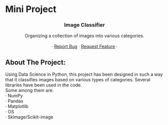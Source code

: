 # Mini Project

<!-- Project Name -->
 <h3 align="center">Image Classifier</h3>

  <p align="center">
  Organizing a collection of images into various categories.
    <br />
    <br />
    ·
    <a href="https://github.com/medhavisinha/Image-Classifier/issues">Report Bug</a>
    ·
    <a href="https://github.com/medhavisinha/Image-Classifier/issues">Request Feature</a>
    ·
  </p>
</p>

<!-- ABOUT THE PROJECT -->
## About The Project:
Using Data Science in Python, this project has been designed in such a way that it classifies images based on various types of categories. Several libraries have been used in the code.
<br />
Some among them are:
<br />
    ·
    NumPy
    <br />
    ·
    Pandas
    <br />
    ·
    Matplotlib
    <br />
    ·
    OS
    <br />
    ·
    Skimage/Scikit-image

